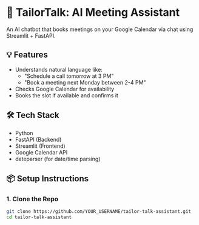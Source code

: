 # 🧵 TailorTalk: AI Meeting Assistant

An AI chatbot that books meetings on your Google Calendar via chat using Streamlit + FastAPI.

## 💡 Features
- Understands natural language like:
  - "Schedule a call tomorrow at 3 PM"
  - "Book a meeting next Monday between 2-4 PM"
- Checks Google Calendar for availability
- Books the slot if available and confirms it

## 🛠 Tech Stack
- Python
- FastAPI (Backend)
- Streamlit (Frontend)
- Google Calendar API
- dateparser (for date/time parsing)

## 📦 Setup Instructions

### 1. Clone the Repo
```bash
git clone https://github.com/YOUR_USERNAME/tailor-talk-assistant.git
cd tailor-talk-assistant
